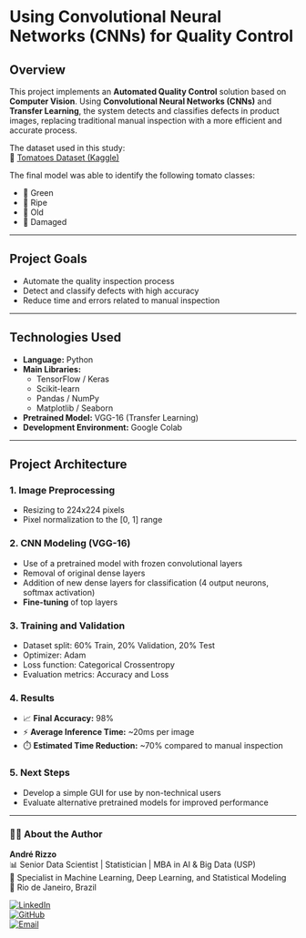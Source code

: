 # **Using Convolutional Neural Networks (CNNs) for Quality Control**

## **Overview**
This project implements an **Automated Quality Control** solution based on **Computer Vision**. Using **Convolutional Neural Networks (CNNs)** and **Transfer Learning**, the system detects and classifies defects in product images, replacing traditional manual inspection with a more efficient and accurate process.

The dataset used in this study:  
🔗 [Tomatoes Dataset (Kaggle)](https://www.kaggle.com/datasets/enalis/tomatoes-dataset)

The final model was able to identify the following tomato classes:
- 🍅 Green  
- 🍅 Ripe  
- 🍅 Old  
- 🍅 Damaged

---

## **Project Goals**
- Automate the quality inspection process  
- Detect and classify defects with high accuracy  
- Reduce time and errors related to manual inspection  

---

## **Technologies Used**
- **Language:** Python  
- **Main Libraries:**
  - TensorFlow / Keras
  - Scikit-learn
  - Pandas / NumPy
  - Matplotlib / Seaborn
- **Pretrained Model:** VGG-16 (Transfer Learning)
- **Development Environment:** Google Colab

---

## **Project Architecture**

### 1. Image Preprocessing
- Resizing to 224x224 pixels  
- Pixel normalization to the [0, 1] range  

### 2. CNN Modeling (VGG-16)
- Use of a pretrained model with frozen convolutional layers  
- Removal of original dense layers  
- Addition of new dense layers for classification (4 output neurons, softmax activation)  
- **Fine-tuning** of top layers

### 3. Training and Validation
- Dataset split: 60% Train, 20% Validation, 20% Test  
- Optimizer: Adam  
- Loss function: Categorical Crossentropy  
- Evaluation metrics: Accuracy and Loss

### 4. Results
- 📈 **Final Accuracy:** 98%  
- ⚡ **Average Inference Time:** ~20ms per image  
- ⏱️ **Estimated Time Reduction:** ~70% compared to manual inspection  

### 5. Next Steps
- Develop a simple GUI for use by non-technical users  
- Evaluate alternative pretrained models for improved performance

---

### 👨‍💻 About the Author

**André Rizzo**  
📊 Senior Data Scientist | Statistician | MBA in AI & Big Data (USP)  
🧠 Specialist in Machine Learning, Deep Learning, and Statistical Modeling  
📍 Rio de Janeiro, Brazil  

[![LinkedIn](https://img.shields.io/badge/LinkedIn-Profile-0077B5?logo=linkedin&logoColor=white)](https://www.linkedin.com/in/andrerizzo1)  
[![GitHub](https://img.shields.io/badge/GitHub-Portfolio-181717?logo=github&logoColor=white)](https://github.com/andrerizzo)  
[![Email](https://img.shields.io/badge/Email-andrerizzo@hotmail.com-D14836?logo=gmail&logoColor=white)](mailto:andrerizzo@hotmail.com)

